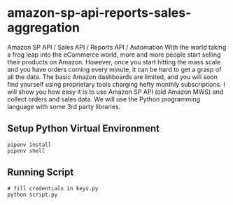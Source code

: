 # amazon-sp-api-reports-sales-aggregation
Amazon SP API / Sales API / Reports API / Automation
With the world taking a frog leap into the eCommerce world, more and more people start selling their products on Amazon. However, once you start hitting the mass scale and you have orders coming every minute, it can be hard to get a grasp of all the data. The basic Amazon dashboards are limited, and you will soon find yourself using proprietary tools charging hefty monthly subscriptions. I will show you how easy it is to use Amazon SP API (old Amazon MWS) and collect orders and sales data. We will use the Python programming language with some 3rd party libraries.


## Setup Python Virtual Environment
```buildoutcfg
pipenv install
pipenv shell
```
## Running Script

```buildoutcfg
# fill credentials in keys.py
python script.py
```
